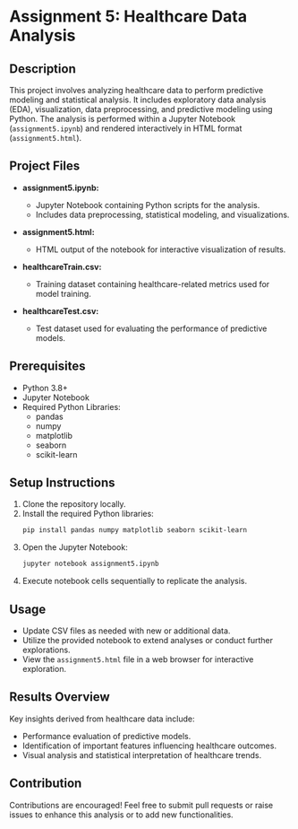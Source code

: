 
# Assignment 5: Healthcare Data Analysis

## Description
This project involves analyzing healthcare data to perform predictive modeling and statistical analysis. It includes exploratory data analysis (EDA), visualization, data preprocessing, and predictive modeling using Python. The analysis is performed within a Jupyter Notebook (`assignment5.ipynb`) and rendered interactively in HTML format (`assignment5.html`).

## Project Files

- **assignment5.ipynb:**
  - Jupyter Notebook containing Python scripts for the analysis.
  - Includes data preprocessing, statistical modeling, and visualizations.

- **assignment5.html:**
  - HTML output of the notebook for interactive visualization of results.

- **healthcareTrain.csv:**
  - Training dataset containing healthcare-related metrics used for model training.

- **healthcareTest.csv:**
  - Test dataset used for evaluating the performance of predictive models.

## Prerequisites
- Python 3.8+
- Jupyter Notebook
- Required Python Libraries:
  - pandas
  - numpy
  - matplotlib
  - seaborn
  - scikit-learn

## Setup Instructions
1. Clone the repository locally.
2. Install the required Python libraries:
   ```bash
   pip install pandas numpy matplotlib seaborn scikit-learn
   ```
3. Open the Jupyter Notebook:
   ```bash
   jupyter notebook assignment5.ipynb
   ```
4. Execute notebook cells sequentially to replicate the analysis.

## Usage
- Update CSV files as needed with new or additional data.
- Utilize the provided notebook to extend analyses or conduct further explorations.
- View the `assignment5.html` file in a web browser for interactive exploration.

## Results Overview
Key insights derived from healthcare data include:
- Performance evaluation of predictive models.
- Identification of important features influencing healthcare outcomes.
- Visual analysis and statistical interpretation of healthcare trends.

## Contribution
Contributions are encouraged! Feel free to submit pull requests or raise issues to enhance this analysis or to add new functionalities.
